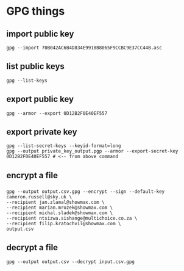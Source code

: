 # GPG things
## import public key
```shell
gpg --import 70B042AC6B4D834E9918B8065F9CCBC9E37CC44B.asc
```

## list public keys
```shell
gpg --list-keys
```

## export public key
```shell
gpg --armor --export 0D12B2F0E40EF557
```

## export private key
```shell
gpg --list-secret-keys --keyid-format=long
gpg --output private_key_output.pgp --armor --export-secret-key 0D12B2F0E40EF557 # <-- from above command
```

## encrypt a file
### 
```shell
gpg --output output.csv.gpg --encrypt --sign --default-key cameron.russell@sky.uk \
--recipient jan.zlamal@showmax.com \
--recipient marian.mrozek@showmax.com \
--recipient michal.sladek@showmax.com \
--recipient ntsizwa.sishange@multichoice.co.za \
--recipient filip.kratochvil@showmax.com \
output.csv
```

## decrypt a file
```shell
gpg --output output.csv --decrypt input.csv.gpg
```

